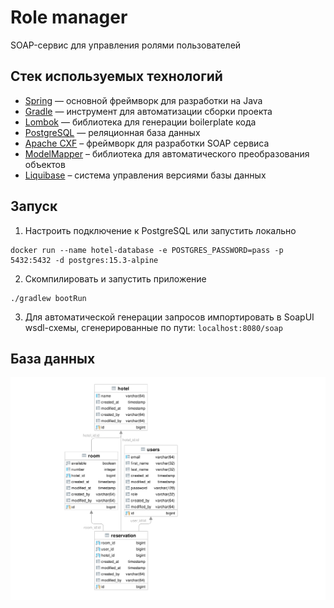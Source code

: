 # Role manager

SOAP-сервис для управления ролями пользователей

## Стек используемых технологий

* [Spring](https://spring.io/) — основной фреймворк для разработки на Java
* [Gradle](https://gradle.org) — инструмент для автоматизации сборки проекта
* [Lombok](https://projectlombok.org/) — библиотека для генерации boilerplate кода
* [PostgreSQL](https://postgresql.org) — реляционная база данных
* [Apache CXF](https://cxf.apache.org/docs/springboot.html) – фреймворк для разработки SOAP сервиса
* [ModelMapper](https://modelmapper.org) – библиотека для автоматического преобразования объектов
* [Liquibase](https://liquibase.org) – система управления версиями базы данных

## Запуск

1. Настроить подключение к PostgreSQL или запустить локально
```shell
docker run --name hotel-database -e POSTGRES_PASSWORD=pass -p 5432:5432 -d postgres:15.3-alpine
```
2. Скомпилировать и запустить приложение
```shell
./gradlew bootRun
```
3. Для автоматической генерации запросов импортировать в SoapUI wsdl-схемы, 
сгенерированные по пути: `localhost:8080/soap`

## База данных

![diagram](https://github.com/aojona/hotel-reserve/blob/main/data/database.svg)